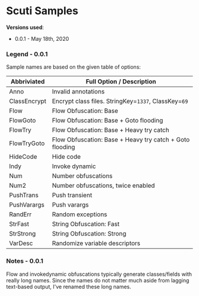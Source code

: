 # Scuti Samples

**Versions used**: 

* 0.0.1 - May 18th, 2020

### Legend - 0.0.1

Sample names are based on the given table of options:

| Abbriviated | Full Option / Description |
| ------------| ------------|
| Anno           | Invalid annotations   |
| ClassEncrypt   | Encrypt class files. StringKey=`1337`, ClassKey=`69`  |
| Flow           | Flow Obfuscation: Base   |
| FlowGoto       | Flow Obfuscation: Base + Goto flooding   |
| FlowTry        | Flow Obfuscation: Base + Heavy try catch   |
| FlowTryGoto    | Flow Obfuscation: Base + Heavy try catch + Goto flooding   |
| HideCode       | Hide code   |
| Indy           | Invoke dynamic   |
| Num            | Number obfuscations  |
| Num2           | Number obfuscations, twice enabled  |
| PushTrans      | Push transient  |
| PushVarargs    | Push varargs  |
| RandErr        | Random exceptions |
| StrFast        | String Obfuscation: Fast   |
| StrStrong      | String Obfuscation: Strong   |
| VarDesc        | Randomize variable descriptors  |

### Notes - 0.0.1

Flow and invokedynamic obfuscations typically generate classes/fields with really long names.
Since the names do not matter much aside from lagging text-based output, I've renamed these long names.